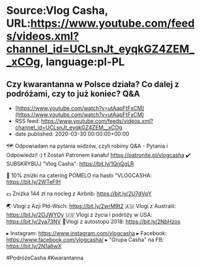# Source:Vlog Casha, URL:https://www.youtube.com/feeds/videos.xml?channel_id=UCLsnJt_eyqkGZ4ZEM__xCOg, language:pl-PL

## Czy kwarantanna w Polsce działa? Co dalej z podróżami, czy to już koniec? Q&A
 - [https://www.youtube.com/watch?v=utAapFtFxCM](https://www.youtube.com/watch?v=utAapFtFxCM)
 - RSS feed: https://www.youtube.com/feeds/videos.xml?channel_id=UCLsnJt_eyqkGZ4ZEM__xCOg
 - date published: 2020-03-30 00:00:00+00:00

🗺️ Odpowiadam na pytania widzów, czyli robimy Q&A - Pytania i Odpowiedzi! :)
❗ Zostań Patronem kanału! 
https://patronite.pl/vlogcasha
✔️ SUBSKRYBUJ "Vlog Casha": https://bit.ly/1QnQgLR

🍱 10% zniżki na catering POMELO na hasło "VLOGCASHA:
https://bit.ly/2WTeFlH

💵 Zniżka 144 zł na nocleg z Airbnb: https://bit.ly/2U7dVqY

🌏 Vlogi z Azji Płd-Wsch: https://bit.ly/2wrM9t2
🇦🇺 Vlogi z Australii: https://bit.ly/2OJWYOy
🇺🇸 Vlogi z życia i podróży w USA: https://bit.ly/2ya73NV
🚙Vlogi z autostopu 2018: https://bit.ly/2NbHzos

▸ Instagram: https://www.instagram.com/vlogcasha
▸ Facebook: https://www.facebook.com/vlogcasha/
▸ "Grupa Casha" na FB: https://bit.ly/2N1a6wX


#PodróżeCasha #Kwarantanna

